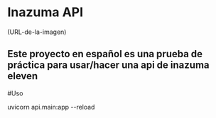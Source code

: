# Inazuma API
(URL-de-la-imagen)
## Este proyecto en español es una prueba de práctica para usar/hacer una api de inazuma eleven

#Uso

  uvicorn api.main:app --reload
